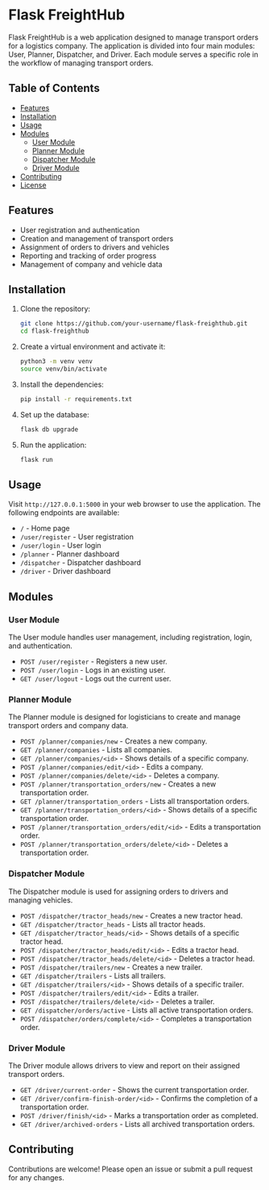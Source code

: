 # Flask FreightHub

Flask FreightHub is a web application designed to manage transport orders for a logistics company. The application is divided into four main modules: User, Planner, Dispatcher, and Driver. Each module serves a specific role in the workflow of managing transport orders.

## Table of Contents

- [Features](#features)
- [Installation](#installation)
- [Usage](#usage)
- [Modules](#modules)
  - [User Module](#user-module)
  - [Planner Module](#planner-module)
  - [Dispatcher Module](#dispatcher-module)
  - [Driver Module](#driver-module)
- [Contributing](#contributing)
- [License](#license)

## Features

- User registration and authentication
- Creation and management of transport orders
- Assignment of orders to drivers and vehicles
- Reporting and tracking of order progress
- Management of company and vehicle data

## Installation

1. Clone the repository:
    ```sh
    git clone https://github.com/your-username/flask-freighthub.git
    cd flask-freighthub
    ```

2. Create a virtual environment and activate it:
    ```sh
    python3 -m venv venv
    source venv/bin/activate
    ```

3. Install the dependencies:
    ```sh
    pip install -r requirements.txt
    ```

4. Set up the database:
    ```sh
    flask db upgrade
    ```

5. Run the application:
    ```sh
    flask run
    ```

## Usage

Visit `http://127.0.0.1:5000` in your web browser to use the application. The following endpoints are available:

- `/` - Home page
- `/user/register` - User registration
- `/user/login` - User login
- `/planner` - Planner dashboard
- `/dispatcher` - Dispatcher dashboard
- `/driver` - Driver dashboard

## Modules

### User Module

The User module handles user management, including registration, login, and authentication.

- `POST /user/register` - Registers a new user.
- `POST /user/login` - Logs in an existing user.
- `GET /user/logout` - Logs out the current user.

### Planner Module

The Planner module is designed for logisticians to create and manage transport orders and company data.

- `POST /planner/companies/new` - Creates a new company.
- `GET /planner/companies` - Lists all companies.
- `GET /planner/companies/<id>` - Shows details of a specific company.
- `POST /planner/companies/edit/<id>` - Edits a company.
- `POST /planner/companies/delete/<id>` - Deletes a company.
- `POST /planner/transportation_orders/new` - Creates a new transportation order.
- `GET /planner/transportation_orders` - Lists all transportation orders.
- `GET /planner/transportation_orders/<id>` - Shows details of a specific transportation order.
- `POST /planner/transportation_orders/edit/<id>` - Edits a transportation order.
- `POST /planner/transportation_orders/delete/<id>` - Deletes a transportation order.

### Dispatcher Module

The Dispatcher module is used for assigning orders to drivers and managing vehicles.

- `POST /dispatcher/tractor_heads/new` - Creates a new tractor head.
- `GET /dispatcher/tractor_heads` - Lists all tractor heads.
- `GET /dispatcher/tractor_heads/<id>` - Shows details of a specific tractor head.
- `POST /dispatcher/tractor_heads/edit/<id>` - Edits a tractor head.
- `POST /dispatcher/tractor_heads/delete/<id>` - Deletes a tractor head.
- `POST /dispatcher/trailers/new` - Creates a new trailer.
- `GET /dispatcher/trailers` - Lists all trailers.
- `GET /dispatcher/trailers/<id>` - Shows details of a specific trailer.
- `POST /dispatcher/trailers/edit/<id>` - Edits a trailer.
- `POST /dispatcher/trailers/delete/<id>` - Deletes a trailer.
- `GET /dispatcher/orders/active` - Lists all active transportation orders.
- `POST /dispatcher/orders/complete/<id>` - Completes a transportation order.

### Driver Module

The Driver module allows drivers to view and report on their assigned transport orders.

- `GET /driver/current-order` - Shows the current transportation order.
- `GET /driver/confirm-finish-order/<id>` - Confirms the completion of a transportation order.
- `POST /driver/finish/<id>` - Marks a transportation order as completed.
- `GET /driver/archived-orders` - Lists all archived transportation orders.

## Contributing

Contributions are welcome! Please open an issue or submit a pull request for any changes.


